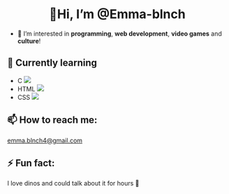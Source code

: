 <h1 align="center"> 👋<strong>Hi, I’m @Emma-blnch</strong> </h1>

- 👀 I’m interested in **programming**, **web development**, **video games** and **culture**!

## 🌱 **Currently learning** 
- C ![](https://geps.dev/progress/20)
- HTML ![](https://geps.dev/progress/40)
- CSS ![](https://geps.dev/progress/30)

## 📫 **How to reach me:** 
emma.blnch4@gmail.com

## ⚡ **Fun fact:**
I love dinos and could talk about it for hours 🦕

<!---
Emma-blnch/Emma-blnch is a ✨ special ✨ repository because its `README.md` (this file) appears on your GitHub profile.
You can click the Preview link to take a look at your changes.
--->
